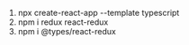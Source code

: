 1. npx create-react-app --template typescript <name>
2. npm i redux react-redux
3. npm i @types/react-redux

